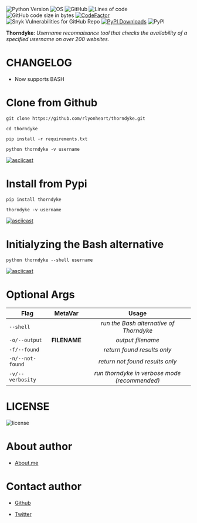 ![Python Version](https://img.shields.io/badge/python-3.x-blue?style=flat&logo=python)
![OS](https://img.shields.io/badge/OS-GNU%2FLinux-red?style=flat&logo=linux)
![GitHub](https://img.shields.io/github/license/rlyonheart/thorndyke?style=flat&logo=pypi)
![Lines of code](https://img.shields.io/tokei/lines/github/rlyonheart/thorndyke?style=flat&logo=github)
![GitHub code size in bytes](https://img.shields.io/github/languages/code-size/rlyonheart/thorndyke?style=flat&logo=github)
[![CodeFactor](https://www.codefactor.io/repository/github/rlyonheart/thorndyke/badge)](https://www.codefactor.io/repository/github/rlyonheart/thorndyke)
![Snyk Vulnerabilities for GitHub Repo](https://img.shields.io/snyk/vulnerabilities/github/rlyonheart/thorndyke?style=flat&logo=pypi)
[![PyPI Downloads](https://pepy.tech/badge/thorndyke)](https://pepy.tech/project/thorndyke)
![PyPI](https://img.shields.io/pypi/v/thorndyke?style=flat&logo=pypi)

**Thorndyke**: *Username reconnaisance tool that checks the availability of a specified username on over 200 websites.*

# CHANGELOG
* Now supports BASH

# Clone from Github

```
git clone https://github.com/rlyonheart/thorndyke.git
```

```
cd thorndyke
```

```
pip install -r requirements.txt
```

```
python thorndyke -v username
```
[![asciicast](https://asciinema.org/a/rW2YwdTX8xMO00dNphttz2C6v.svg)](https://asciinema.org/a/rW2YwdTX8xMO00dNphttz2C6v)


# Install from Pypi

```
pip install thorndyke
```

```
thorndyke -v username
```
[![asciicast](https://asciinema.org/a/XKpZfmKONyXAkuZBIK82qtyvS.svg)](https://asciinema.org/a/XKpZfmKONyXAkuZBIK82qtyvS)

# Initialyzing the Bash alternative

```
python thorndyke --shell username
```
[![asciicast](https://asciinema.org/a/H53w6b1KRE7824xyO6VKUqF6c.svg)](https://asciinema.org/a/H53w6b1KRE7824xyO6VKUqF6c)

# Optional Args
| Flag |MetaVar|Usage|
| ------------- |:----------------------:|:---------:|
| <code>--shell</code>      |   |  *run the Bash alternative of Thorndyke*  |
| <code>-o/--output</code>      |   **FILENAME** |  *output filename*  |
| <code>-f/--found</code>  |    |  *return found results only*  |
| <code>-n/--not-found</code>  |    |  *return not found results only*  |
| <code>-v/--verbosity</code>  |    |  *run thorndyke in verbose mode (recommended)*  |


# LICENSE
![license](https://user-images.githubusercontent.com/74001397/137917929-2f2cdb0c-4d1d-4e4b-9f0d-e01589e027b5.png)

# About author
* [About.me](https://about.me/rlyonheart)

# Contact author
* [Github](https://github.com/rlyonheart)

* [Twitter](https://twitter.com/rly0nheart)
